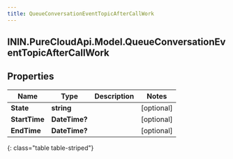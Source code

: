 ```yaml
---
title: QueueConversationEventTopicAfterCallWork
---
```

## ININ.PureCloudApi.Model.QueueConversationEventTopicAfterCallWork

## Properties

|Name | Type | Description | Notes|
|------------ | ------------- | ------------- | -------------|
| **State** | **string** |  | [optional] |
| **StartTime** | **DateTime?** |  | [optional] |
| **EndTime** | **DateTime?** |  | [optional] |
{: class="table table-striped"}


